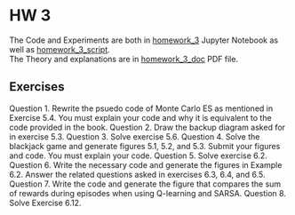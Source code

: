 # HW 3
The Code and Experiments are both in [homework_3](homework_3.ipynb) Jupyter Notebook as well as [homework_3_script](homework_3_script.py). <br>
The Theory and explanations are in [homework_3_doc](homework_3_doc.pdf) PDF file.

## Exercises
Question 1. Rewrite the psuedo code of Monte Carlo ES as mentioned in Exercise 5.4. You must explain
your code and why it is equivalent to the code provided in the book.
Question 2. Draw the backup diagram asked for in exercise 5.3.
Question 3. Solve exercise 5.6.
Question 4. Solve the blackjack game and generate figures 5.1, 5.2, and 5.3. Submit your figures and code.
You must explain your code.
Question 5. Solve exercise 6.2.
Question 6. Write the necessary code and generate the figures in Example 6.2. Answer the related questions
asked in exercises 6.3, 6.4, and 6.5.
Question 7. Write the code and generate the figure that compares the sum of rewards during episodes when
using Q-learning and SARSA.
Question 8. Solve Exercise 6.12.
